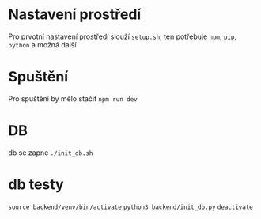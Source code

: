 # Nastavení prostředí
Pro prvotní nastavení prostředí slouží `setup.sh`, ten potřebuje `npm`, `pip`, `python` a možná další

# Spuštění
Pro spuštění by mělo stačit `npm run dev`

# DB
db se zapne `./init_db.sh`

# db testy
`source backend/venv/bin/activate`
`python3 backend/init_db.py`
`deactivate`
